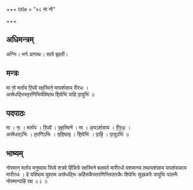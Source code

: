 +++
title = "०८ मा नो"

+++
## अधिमन्त्रम्
अग्निः। भर्गः प्रागाथः। सतो बृहती।

## मन्त्रः
मा नो॒ मर्ता॑य रि॒पवे॑ रक्ष॒स्विने॒ माघशं॑साय रीरधः ।  
अस्रे॑धद्भिस्त॒रणि॑भिर्यविष्ठ्य शि॒वेभिः॑ पाहि पा॒युभिः॑ ॥

## पदपाठः
मा । नः॒ । मर्ता॑य । रि॒पवे॑ । र॒क्ष॒स्विने॑ । मा । अ॒घऽशं॑साय । री॒र॒धः॒ ।  
अस्रे॑धत्ऽभिः । त॒रणि॑ऽभिः । य॒वि॒ष्ठ्य॒ । शि॒वेभिः॑ । पा॒हि॒ । पा॒युऽभिः॑ ॥

## भाष्यम्
नोस्मान् मर्ताय मनुष्याय रिपवे शत्रवे हिंसित्रे रक्षस्विने बलवते मारीरधो वशमानय तथाघशंसाय पापशंसकाय मारीरधः । हे यविष्ठ्य युवतम अस्रेधद्भिः अहिंसकैस्तरणिभिस्तारकैः शिवेभिः सुखकरैः पायुभिः पालनैः नोस्मान्पाहि रक्ष ॥ ८ ॥